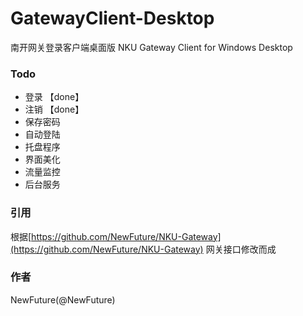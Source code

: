 # GatewayClient-Desktop
南开网关登录客户端桌面版 NKU Gateway Client for Windows Desktop

### Todo

* 登录 【done】 
* 注销 【done】
* 保存密码
* 自动登陆
* 托盘程序
* 界面美化
* 流量监控
* 后台服务

### 引用
根据[https://github.com/NewFuture/NKU-Gateway](https://github.com/NewFuture/NKU-Gateway)
网关接口修改而成

### 作者

NewFuture(@NewFuture)
